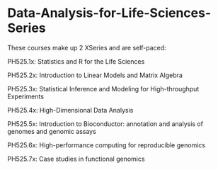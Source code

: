 # Data-Analysis-for-Life-Sciences-Series
These courses make up 2 XSeries and are self-paced:

PH525.1x: Statistics and R for the Life Sciences

PH525.2x: Introduction to Linear Models and Matrix Algebra

PH525.3x: Statistical Inference and Modeling for High-throughput Experiments

PH525.4x: High-Dimensional Data Analysis

PH525.5x: Introduction to Bioconductor: annotation and analysis of genomes and genomic assays

PH525.6x: High-performance computing for reproducible genomics

PH525.7x: Case studies in functional genomics
